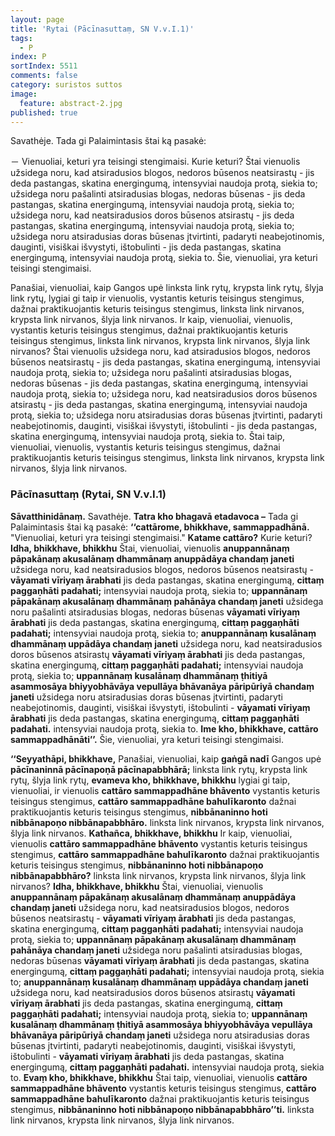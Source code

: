 ```yaml
---
layout: page
title: 'Rytai (Pācīnasuttaṃ, SN V.v.I.1)'
tags:
  - P
index: P
sortIndex: 5511
comments: false
category: suristos suttos
image:
  feature: abstract-2.jpg
published: true
---
```



Savathėje. Tada gi Palaimintasis štai ką pasakė: 

－ Vienuoliai, keturi yra teisingi stengimaisi. Kurie keturi? Štai vienuolis užsidega noru, kad atsiradusios blogos, nedoros būsenos neatsirastų - jis deda pastangas, skatina energingumą, intensyviai naudoja protą, siekia to; užsidega noru pašalinti atsiradusias blogas, nedoras būsenas - jis deda pastangas, skatina energingumą, intensyviai naudoja protą, siekia to; užsidega noru, kad neatsiradusios doros būsenos atsirastų - jis deda pastangas, skatina energingumą, intensyviai naudoja protą, siekia to; užsidega noru atsiradusias doras būsenas įtvirtinti, padaryti neabejotinomis, dauginti, visiškai išvystyti, ištobulinti - jis deda pastangas, skatina energingumą, intensyviai naudoja protą, siekia to. Šie, vienuoliai, yra keturi teisingi stengimaisi.

Panašiai, vienuoliai, kaip Gangos upė linksta link rytų, krypsta link rytų, šlyja link rytų, lygiai gi taip ir vienuolis, vystantis keturis teisingus stengimus, dažnai praktikuojantis keturis teisingus stengimus, linksta link nirvanos, krypsta link nirvanos, šlyja link nirvanos. Ir kaip, vienuoliai, vienuolis, vystantis keturis teisingus stengimus, dažnai praktikuojantis keturis teisingus stengimus, linksta link nirvanos, krypsta link nirvanos, šlyja link nirvanos? Štai vienuolis užsidega noru, kad atsiradusios blogos, nedoros būsenos neatsirastų - jis deda pastangas, skatina energingumą, intensyviai naudoja protą, siekia to; užsidega noru pašalinti atsiradusias blogas, nedoras būsenas - jis deda pastangas, skatina energingumą, intensyviai naudoja protą, siekia to; užsidega noru, kad neatsiradusios doros būsenos atsirastų - jis deda pastangas, skatina energingumą, intensyviai naudoja protą, siekia to; užsidega noru atsiradusias doras būsenas įtvirtinti, padaryti neabejotinomis, dauginti, visiškai išvystyti, ištobulinti - jis deda pastangas, skatina energingumą, intensyviai naudoja protą, siekia to. Štai taip, vienuoliai, vienuolis, vystantis keturis teisingus stengimus, dažnai praktikuojantis keturis teisingus stengimus, linksta link nirvanos, krypsta link nirvanos, šlyja link nirvanos.

### Pācīnasuttaṃ (Rytai, SN V.v.I.1)

**Sāvatthinidānaṃ.** Savathėje. **Tatra kho bhagavā etadavoca –** Tada gi Palaimintasis štai ką pasakė: **‘‘cattārome, bhikkhave, sammappadhānā.** "Vienuoliai, keturi yra teisingi stengimaisi." **Katame cattāro?** Kurie keturi? **Idha, bhikkhave, bhikkhu** Štai, vienuoliai, vienuolis **anuppannānaṃ pāpakānaṃ akusalānaṃ dhammānaṃ anuppādāya chandaṃ janeti** užsidega noru, kad neatsiradusios blogos, nedoros būsenos neatsirastų - **vāyamati vīriyaṃ ārabhati** jis deda pastangas, skatina energingumą, **cittaṃ paggaṇhāti padahati;** intensyviai naudoja protą, siekia to; **uppannānaṃ pāpakānaṃ akusalānaṃ dhammānaṃ pahānāya chandaṃ janeti** užsidega noru pašalinti atsiradusias blogas, nedoras būsenas **vāyamati vīriyaṃ ārabhati** jis deda pastangas, skatina energingumą, **cittaṃ paggaṇhāti padahati;** intensyviai naudoja protą, siekia to; **anuppannānaṃ kusalānaṃ dhammānaṃ uppādāya chandaṃ janeti** užsidega noru, kad neatsiradusios doros būsenos atsirastų **vāyamati vīriyaṃ ārabhati** jis deda pastangas, skatina energingumą, **cittaṃ paggaṇhāti padahati;** intensyviai naudoja protą, siekia to; **uppannānaṃ kusalānaṃ dhammānaṃ ṭhitiyā asammosāya bhiyyobhāvāya vepullāya bhāvanāya pāripūriyā chandaṃ janeti** užsidega noru atsiradusias doras būsenas įtvirtinti, padaryti neabejotinomis, dauginti, visiškai išvystyti, ištobulinti - **vāyamati vīriyaṃ ārabhati** jis deda pastangas, skatina energingumą, **cittaṃ paggaṇhāti padahati.** intensyviai naudoja protą, siekia to. **Ime kho, bhikkhave, cattāro sammappadhānāti’’.** Šie, vienuoliai, yra keturi teisingi stengimaisi.

**‘‘Seyyathāpi, bhikkhave,** Panašiai, vienuoliai, kaip **gaṅgā nadī** Gangos upė **pācīnaninnā pācīnapoṇā pācīnapabbhārā;** linksta link rytų, krypsta link rytų, šlyja link rytų, **evameva kho, bhikkhave, bhikkhu** lygiai gi taip, vienuoliai, ir vienuolis **cattāro sammappadhāne bhāvento** vystantis keturis teisingus stengimus, **cattāro sammappadhāne bahulīkaronto** dažnai praktikuojantis keturis teisingus stengimus, **nibbānaninno hoti nibbānapoṇo nibbānapabbhāro.** linksta link nirvanos, krypsta link nirvanos, šlyja link nirvanos. **Kathañca, bhikkhave, bhikkhu** Ir kaip, vienuoliai, vienuolis **cattāro sammappadhāne bhāvento** vystantis keturis teisingus stengimus, **cattāro sammappadhāne bahulīkaronto** dažnai praktikuojantis keturis teisingus stengimus, **nibbānaninno hoti nibbānapoṇo nibbānapabbhāro?** linksta link nirvanos, krypsta link nirvanos, šlyja link nirvanos? **Idha, bhikkhave, bhikkhu** Štai, vienuoliai, vienuolis **anuppannānaṃ pāpakānaṃ akusalānaṃ dhammānaṃ anuppādāya chandaṃ janeti** užsidega noru, kad neatsiradusios blogos, nedoros būsenos neatsirastų - **vāyamati vīriyaṃ ārabhati** jis deda pastangas, skatina energingumą, **cittaṃ paggaṇhāti padahati;** intensyviai naudoja protą, siekia to; **uppannānaṃ pāpakānaṃ akusalānaṃ dhammānaṃ pahānāya chandaṃ janeti** užsidega noru pašalinti atsiradusias blogas, nedoras būsenas **vāyamati vīriyaṃ ārabhati** jis deda pastangas, skatina energingumą, **cittaṃ paggaṇhāti padahati;** intensyviai naudoja protą, siekia to; **anuppannānaṃ kusalānaṃ dhammānaṃ uppādāya chandaṃ janeti** užsidega noru, kad neatsiradusios doros būsenos atsirastų **vāyamati vīriyaṃ ārabhati** jis deda pastangas, skatina energingumą, **cittaṃ paggaṇhāti padahati;** intensyviai naudoja protą, siekia to; **uppannānaṃ kusalānaṃ dhammānaṃ ṭhitiyā asammosāya bhiyyobhāvāya vepullāya bhāvanāya pāripūriyā chandaṃ janeti** užsidega noru atsiradusias doras būsenas įtvirtinti, padaryti neabejotinomis, dauginti, visiškai išvystyti, ištobulinti - **vāyamati vīriyaṃ ārabhati** jis deda pastangas, skatina energingumą, **cittaṃ paggaṇhāti padahati.** intensyviai naudoja protą, siekia to. **Evaṃ kho, bhikkhave, bhikkhu** Štai taip, vienuoliai, vienuolis **cattāro sammappadhāne bhāvento** vystantis keturis teisingus stengimus, **cattāro sammappadhāne bahulīkaronto** dažnai praktikuojantis keturis teisingus stengimus, **nibbānaninno hoti nibbānapoṇo nibbānapabbhāro’’ti.** linksta link nirvanos, krypsta link nirvanos, šlyja link nirvanos.
